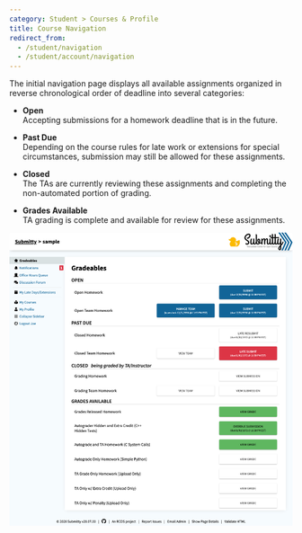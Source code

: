 ```yaml
---
category: Student > Courses & Profile
title: Course Navigation
redirect_from:
  - /student/navigation
  - /student/account/navigation
---
```


The initial navigation page displays all available assignments
organized in reverse chronological order of deadline into several
categories:

  * **Open**  
    Accepting submissions for a homework deadline that is in the
    future.  

  * **Past Due**  
    Depending on the course rules for late work or
    extensions for special circumstances, submission may still be
    allowed for these assignments.

  * **Closed**  
    The TAs are currently reviewing these assignments and
    completing the non-automated portion of grading.

  * **Grades Available**  
    TA grading is complete and available for
    review for these assignments.

![](/images/NavigationStudent.png)



